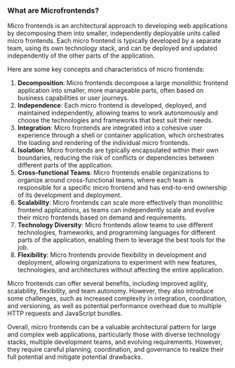 ### What are Microfrontends?

Micro frontends is an architectural approach to developing web applications by decomposing them into smaller, independently deployable units called micro frontends. Each micro frontend is typically developed by a separate team, using its own technology stack, and can be deployed and updated independently of the other parts of the application.

Here are some key concepts and characteristics of micro frontends:

1. **Decomposition**: Micro frontends decompose a large monolithic frontend application into smaller, more manageable parts, often based on business capabilities or user journeys.
2. **Independence**: Each micro frontend is developed, deployed, and maintained independently, allowing teams to work autonomously and choose the technologies and frameworks that best suit their needs.
3. **Integration**: Micro frontends are integrated into a cohesive user experience through a shell or container application, which orchestrates the loading and rendering of the individual micro frontends.
4. **Isolation**: Micro frontends are typically encapsulated within their own boundaries, reducing the risk of conflicts or dependencies between different parts of the application.
5. **Cross-functional Teams**: Micro frontends enable organizations to organize around cross-functional teams, where each team is responsible for a specific micro frontend and has end-to-end ownership of its development and deployment.
6. **Scalability**: Micro frontends can scale more effectively than monolithic frontend applications, as teams can independently scale and evolve their micro frontends based on demand and requirements.
7. **Technology Diversity**: Micro frontends allow teams to use different technologies, frameworks, and programming languages for different parts of the application, enabling them to leverage the best tools for the job.
8. **Flexibility**: Micro frontends provide flexibility in development and deployment, allowing organizations to experiment with new features, technologies, and architectures without affecting the entire application.

Micro frontends can offer several benefits, including improved agility, scalability, flexibility, and team autonomy. However, they also introduce some challenges, such as increased complexity in integration, coordination, and versioning, as well as potential performance overhead due to multiple HTTP requests and JavaScript bundles.

Overall, micro frontends can be a valuable architectural pattern for large and complex web applications, particularly those with diverse technology stacks, multiple development teams, and evolving requirements. However, they require careful planning, coordination, and governance to realize their full potential and mitigate potential drawbacks.